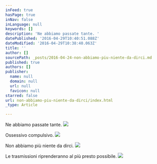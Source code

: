 ```yaml
---
inFeed: true
hasPage: true
inNav: false
inLanguage: null
keywords: []
description: 'Ne abbiamo passate tante. '
datePublished: '2016-04-29T10:40:51.088Z'
dateModified: '2016-04-29T10:38:40.063Z'
title: ''
author: []
sourcePath: _posts/2016-04-24-non-abbiamo-piu-niente-da-dirci.md
published: true
authors: []
publisher:
  name: null
  domain: null
  url: null
  favicon: null
starred: false
url: non-abbiamo-piu-niente-da-dirci/index.html
_type: Article

---
```

Ne abbiamo passate tante.
![](https://s3-us-west-2.amazonaws.com/the-grid-img/p/c4136760fee528227d520583b610c1d795d48705.jpg)

Ossessivo compulsivo.
![](https://s3-us-west-2.amazonaws.com/the-grid-img/p/eefdf36239c95acf86ff0399c8299f61c5c2d56e.jpg)

Non abbiamo più niente da dirci.
![](https://the-grid-user-content.s3-us-west-2.amazonaws.com/f7ba6e74-2f6e-4599-9f05-bdd672a2ebe1.jpg)

Le trasmissioni riprenderanno al più presto possibile.
![](https://s3-us-west-2.amazonaws.com/the-grid-img/p/32ab4d90aeea97e56da0c0f5eec3c053428d0ea3.jpg)